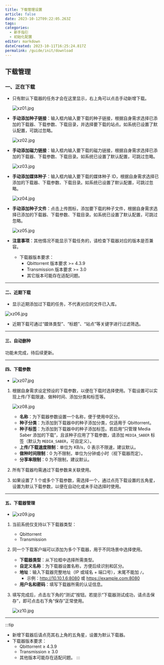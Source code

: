 ```yaml
---
title: 下载管理设置
article: false
date: 2023-10-12T09:22:05.263Z
tags:
categories: 
  - 新手指引
  - 初始化配置
editor: markdown
dateCreated: 2023-10-11T16:25:24.817Z
permalink: /guide/init/download
---
```


## 下载管理

### 一、正在下载


- 只有默认下载器的任务才会在这里显示，右上角可以点击手动新增下载。

  ![xz01.jpg](./images/xzgl/xz01.png)

- **手动添加种子链接**：输入框内输入要下载的种子链接，根据自身需求选择已添加的下载器、下载参数、下载目录，并选择要下载的站点。如系统已设置了默认配置，可跳过忽略。  

  ![xz02.jpg](./images/xzgl/xz02.jpg)

- **手动添加磁力链接**：输入框内输入要下载的磁力链接，根据自身需求选择已添加的下载器、下载参数、下载目录。如系统已设置了默认配置，可跳过忽略。  

  ![xz03.jpg](./images/xzgl/xz03.jpg)

- **手动添加媒体种子**：输入框内输入要下载的媒体种子 ID，根据自身需求选择已添加的下载器、下载参数、下载目录。如系统已设置了默认配置，可跳过忽略。  

  ![xz04.jpg](./images/xzgl/xz04.jpg)

- **手动添加种子文件**：点击上传图标，添加要下载的种子文件，根据自身需求选择已添加的下载器、下载参数、下载目录。如系统已设置了默认配置，可跳过忽略。  

  ![xz05.jpg](./images/xzgl/xz05.jpg)

- **注意事项**：其他情况不能显示下载任务的，请检查下载器对应的版本是否兼容。

  - 下载器版本要求：  
    - Qbittorrent 版本要求 >= 4.3.9  
    - Transmission 版本要求 >= 3.0  
    - 其它版本可能存在适配问题。

---

#### 二、近期下载

- 显示近期添加过下载的任务，不代表对应的文件已入库。  

![xz06.jpg](./images/xzgl/xz06.jpg)

- 近期下载可通过“媒体类型”、“标题”、“站点”等关键字进行过滤筛选。

---

#### 三、自动删种

功能未完成，待后续更新。

---

#### 四、下载参数

- ![xz07.jpg](./images/xzgl/xz07.jpg)

1. 根据自身需求设定预设的下载参数，以便在下载时选择使用。下载设置可以实现上传/下载限速、做种时间、添加分类和标签等。  

   ![xz08.jpg](./images/xzgl/xz08.jpg)

   - **名称**：为下载器参数设置一个名称，便于使用中区分。
   - **种子分类**：为添加到下载器中的种子添加分类，仅适用于 Qbittorrent。
   - **种子标签**：为添加到下载器中的种子添加标签。若启用“只管理 Media Saber 添加的下载”，且该种子应用了下载参数，请添加 `MEDIA_SABER` 标签（默认为 `MEDIA_SABER`，可自定义）。
   - **上传/下载速度限制**：单位为 KB/s，0 表示不限速，建议默认。
   - **做种时间限制**：0 为不限制，单位为分钟或小时（视下载器而定）。
   - **分享率限制**：0 为不限制，建议默认。

2. 所有下载器均需通过下载参数来关联使用。

3. 如果设置了 1 个或多个下载参数，需选择一个，通过点亮下载设置的五角星，设置为默认下载参数，以便在自动化或未手动选择时使用。

---

#### 五、下载器管理

- ![xz09.jpg](./images/xzgl/xz09.jpg)

1. 当前系统仅支持以下下载器类型：

   - Qbittorrent  
   - Transmission

2. 同一个下载客户端可以添加为多个下载器，用于不同场景中选择使用。

   - **下载器类型**：从下拉框中选择所需类型。
   - **自定义名称**：为下载器设置名称，方便后续识别和区分。
   - **地址**：输入下载器完整地址（IP 或域名 + 端口号），末尾不能加 `/`。  
     - 示例：http://10.10.1.6:8080 或 https://example.com:8080
   - **用户名和密码**：填写下载器所需的认证信息。

3. 填写完成后，点击左下角的“测试”按钮。若提示“下载器测试成功，请点击保存”，即可点击右下角“保存”正常使用。  

   ![xz10.jpg](./images/xzgl/xz10.jpg)

---

:::tip

- 新增下载器后请点亮其右上角的五角星，设置为默认下载器。
- 下载器版本要求：
  - Qbittorrent ≥ 4.3.9
  - Transmission ≥ 3.0
  - 其他版本可能存在适配问题。
:::
